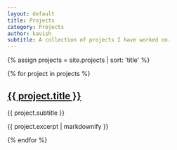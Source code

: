 ```yaml
---
layout: default
title: Projects
category: Projects
author: kavish
subtitle: A collection of projects I have worked on.
---
```


{% assign projects = site.projects | sort: 'title' %}

{% for project in projects %}
<md-filled-card class="card">
    <div class="card__header">
        <div class="card__header-text">
            <div class="card__title">
                <h2><a href='{{project.permalink}}'> {{ project.title }}</a> </h2>
            </div>
            <div class="card__subtitle">{{ project.subtitle }}</div>
        </div>
    </div>
    <div class="card__secondary body-medium">
        <p>{{ project.excerpt | markdownify }}</p>
    </div>
</md-filled-card>
{% endfor %}